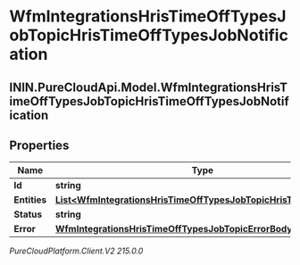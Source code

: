 # WfmIntegrationsHrisTimeOffTypesJobTopicHrisTimeOffTypesJobNotification

## ININ.PureCloudApi.Model.WfmIntegrationsHrisTimeOffTypesJobTopicHrisTimeOffTypesJobNotification

## Properties

|Name | Type | Description | Notes|
|------------ | ------------- | ------------- | -------------|
| **Id** | **string** |  | [optional] |
| **Entities** | [**List&lt;WfmIntegrationsHrisTimeOffTypesJobTopicHrisTimeOffType&gt;**](WfmIntegrationsHrisTimeOffTypesJobTopicHrisTimeOffType) |  | [optional] |
| **Status** | **string** |  | [optional] |
| **Error** | [**WfmIntegrationsHrisTimeOffTypesJobTopicErrorBody**](WfmIntegrationsHrisTimeOffTypesJobTopicErrorBody) |  | [optional] |



_PureCloudPlatform.Client.V2 215.0.0_
